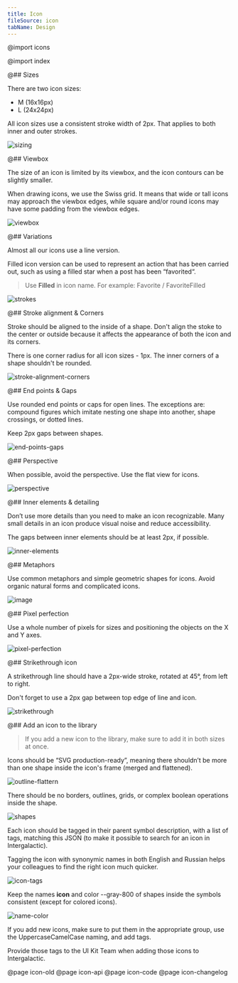 ```yaml
---
title: Icon
fileSource: icon
tabName: Design
---
```


@import icons

@import index

@## Sizes

There are two icon sizes:

- M (16x16px)
- L (24x24px)

All icon sizes use a consistent stroke width of 2px. That applies to both inner and outer strokes.

![sizing](static/sizing.png)

@## Viewbox

The size of an icon is limited by its viewbox, and the icon contours can be slightly smaller.

When drawing icons, we use the Swiss grid. It means that wide or tall icons may approach the viewbox edges, while square and/or round icons may have some padding from the viewbox edges.

![viewbox](static/viewbox.png)

@## Variations

Almost all our icons use a line version.

Filled icon version can be used to represent an action that has been carried out, such as using a filled star when a post has been “favorited“.

> Use **Filled** in icon name. For example: Favorite / FavoriteFilled

![strokes](static/variations.png)

@## Stroke alignment & Corners

Stroke should be aligned to the inside of a shape. Don't align the stoke to the center or outside because it affects the appearance of both the icon and its corners.

There is one corner radius for all icon sizes - 1px.
The inner corners of a shape shouldn't be rounded.

![stroke-alignment-corners](static/stroke-alignment-corners.png)

@## End points & Gaps

Use rounded end points or caps for open lines. The exceptions are: compound figures which imitate nesting one shape into another, shape crossings, or dotted lines.

Keep 2px gaps between shapes.

![end-points-gaps](static/end-points-gaps.png)

@## Perspective

When possible, avoid the perspective. Use the flat view for icons.

![perspective](static/perspective.png)

@## Inner elements & detailing

Don’t use more details than you need to make an icon recognizable. Many small details in an icon produce visual noise and reduce accessibility.

The gaps between inner elements should be at least 2px, if possible.

![inner-elements](static/inner-elements.png)

@## Metaphors

Use common metaphors and simple geometric shapes for icons.
Avoid organic natural forms and complicated icons.

![image](static/image.png)

@## Pixel perfection

Use a whole number of pixels for sizes and positioning the objects on the X and Y axes.

![pixel-perfection](static/pixel-perfection.png)

@## Strikethrough icon

A strikethrough line should have a 2px-wide stroke, rotated at 45°, from left to right.

Don't forget to use a 2px gap between top edge of line and icon.

![strikethrough](static/strikethrough.png)

@## Add an icon to the library

> If you add a new icon to the library, make sure to add it in both sizes at once.

Icons should be “SVG production-ready”, meaning there shouldn’t be more than one shape inside the icon's frame (merged and flattened).

![outline-flattern](static/outline-flattern.png)

There should be no borders, outlines, grids, or complex boolean operations inside the shape.

![shapes](static/shapes.png)

Each icon should be tagged in their parent symbol description, with a list of tags, matching this JSON (to make it possible to search for an icon in Intergalactic).

Tagging the icon with synonymic names in both English and Russian helps your colleagues to find the right icon much quicker.

![icon-tags](static/icon-tags.png)

Keep the names **icon** and color --gray-800 of shapes inside the symbols consistent (except for colored icons).

![name-color](static/name-color.png)

If you add new icons, make sure to put them in the appropriate group, use the UppercaseCamelCase naming, and add tags.

Provide those tags to the UI Kit Team when adding those icons to Intergalactic.

@page icon-old
@page icon-api
@page icon-code
@page icon-changelog
